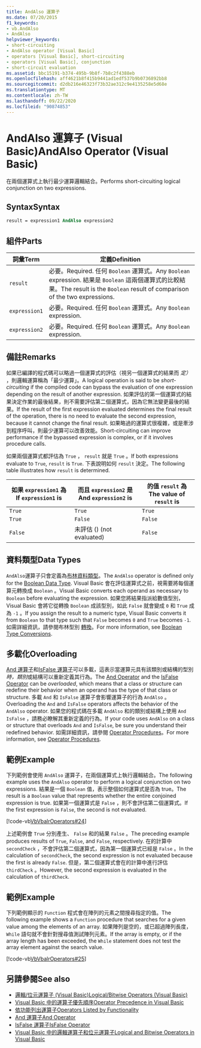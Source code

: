 ```yaml
---
title: AndAlso 運算子
ms.date: 07/20/2015
f1_keywords:
- vb.AndAlso
- AndAlso
helpviewer_keywords:
- short-circuiting
- AndAlso operator [Visual Basic]
- operators [Visual Basic], short-circuiting
- operators [Visual Basic], conjunction
- short-circuit evaluation
ms.assetid: bbc15191-b374-495b-9b8f-7b8c2f4388eb
ms.openlocfilehash: aff4621b8f415b9441ad1edf537b9b0736892bb8
ms.sourcegitcommit: d2db216e46323f73b32ae312c9e4135258e5d68e
ms.translationtype: MT
ms.contentlocale: zh-TW
ms.lasthandoff: 09/22/2020
ms.locfileid: "90874853"
---
```

# <a name="andalso-operator-visual-basic"></a><span data-ttu-id="d6330-102">AndAlso 運算子 (Visual Basic)</span><span class="sxs-lookup"><span data-stu-id="d6330-102">AndAlso Operator (Visual Basic)</span></span>

<span data-ttu-id="d6330-103">在兩個運算式上執行最少運算邏輯結合。</span><span class="sxs-lookup"><span data-stu-id="d6330-103">Performs short-circuiting logical conjunction on two expressions.</span></span>  
  
## <a name="syntax"></a><span data-ttu-id="d6330-104">Syntax</span><span class="sxs-lookup"><span data-stu-id="d6330-104">Syntax</span></span>  
  
```vb
result = expression1 AndAlso expression2  
```  
  
## <a name="parts"></a><span data-ttu-id="d6330-105">組件</span><span class="sxs-lookup"><span data-stu-id="d6330-105">Parts</span></span>  
  
|<span data-ttu-id="d6330-106">詞彙</span><span class="sxs-lookup"><span data-stu-id="d6330-106">Term</span></span>|<span data-ttu-id="d6330-107">定義</span><span class="sxs-lookup"><span data-stu-id="d6330-107">Definition</span></span>|  
|---|---|  
|`result`|<span data-ttu-id="d6330-108">必要。</span><span class="sxs-lookup"><span data-stu-id="d6330-108">Required.</span></span> <span data-ttu-id="d6330-109">任何 `Boolean` 運算式。</span><span class="sxs-lookup"><span data-stu-id="d6330-109">Any `Boolean` expression.</span></span> <span data-ttu-id="d6330-110">結果是 `Boolean` 這兩個運算式的比較結果。</span><span class="sxs-lookup"><span data-stu-id="d6330-110">The result is the `Boolean` result of comparison of the two expressions.</span></span>|  
|`expression1`|<span data-ttu-id="d6330-111">必要。</span><span class="sxs-lookup"><span data-stu-id="d6330-111">Required.</span></span> <span data-ttu-id="d6330-112">任何 `Boolean` 運算式。</span><span class="sxs-lookup"><span data-stu-id="d6330-112">Any `Boolean` expression.</span></span>|  
|`expression2`|<span data-ttu-id="d6330-113">必要。</span><span class="sxs-lookup"><span data-stu-id="d6330-113">Required.</span></span> <span data-ttu-id="d6330-114">任何 `Boolean` 運算式。</span><span class="sxs-lookup"><span data-stu-id="d6330-114">Any `Boolean` expression.</span></span>|  
  
## <a name="remarks"></a><span data-ttu-id="d6330-115">備註</span><span class="sxs-lookup"><span data-stu-id="d6330-115">Remarks</span></span>  

 <span data-ttu-id="d6330-116">如果已編譯的程式碼可以略過一個運算式的評估（視另一個運算式的結果而 *定）* ，則邏輯運算稱為「最少運算」。</span><span class="sxs-lookup"><span data-stu-id="d6330-116">A logical operation is said to be *short-circuiting* if the compiled code can bypass the evaluation of one expression depending on the result of another expression.</span></span> <span data-ttu-id="d6330-117">如果評估的第一個運算式的結果決定作業的最後結果，則不需要評估第二個運算式，因為它無法變更最後的結果。</span><span class="sxs-lookup"><span data-stu-id="d6330-117">If the result of the first expression evaluated determines the final result of the operation, there is no need to evaluate the second expression, because it cannot change the final result.</span></span> <span data-ttu-id="d6330-118">如果略過的運算式很複雜，或是牽涉到程序呼叫，則最少運算可以改善效能。</span><span class="sxs-lookup"><span data-stu-id="d6330-118">Short-circuiting can improve performance if the bypassed expression is complex, or if it involves procedure calls.</span></span>  
  
 <span data-ttu-id="d6330-119">如果兩個運算式都評估為 `True` ， `result` 就是 `True` 。</span><span class="sxs-lookup"><span data-stu-id="d6330-119">If both expressions evaluate to `True`, `result` is `True`.</span></span> <span data-ttu-id="d6330-120">下表說明如何 `result` 決定。</span><span class="sxs-lookup"><span data-stu-id="d6330-120">The following table illustrates how `result` is determined.</span></span>  
  
|<span data-ttu-id="d6330-121">如果 `expression1` 為 </span><span class="sxs-lookup"><span data-stu-id="d6330-121">If `expression1` is</span></span>|<span data-ttu-id="d6330-122">而且 `expression2` 是</span><span class="sxs-lookup"><span data-stu-id="d6330-122">And `expression2` is</span></span>|<span data-ttu-id="d6330-123">的值 `result` 為</span><span class="sxs-lookup"><span data-stu-id="d6330-123">The value of `result` is</span></span>|  
|---|---|---|  
|`True`|`True`|`True`|  
|`True`|`False`|`False`|  
|`False`|<span data-ttu-id="d6330-124">未評估 () </span><span class="sxs-lookup"><span data-stu-id="d6330-124">(not evaluated)</span></span>|`False`|  
  
## <a name="data-types"></a><span data-ttu-id="d6330-125">資料類型</span><span class="sxs-lookup"><span data-stu-id="d6330-125">Data Types</span></span>  

 <span data-ttu-id="d6330-126">`AndAlso`運算子只會定義為[布林資料類型](../data-types/boolean-data-type.md)。</span><span class="sxs-lookup"><span data-stu-id="d6330-126">The `AndAlso` operator is defined only for the [Boolean Data Type](../data-types/boolean-data-type.md).</span></span> <span data-ttu-id="d6330-127">Visual Basic 會在評估運算式之前，視需要將每個運算元轉換成 `Boolean` 。</span><span class="sxs-lookup"><span data-stu-id="d6330-127">Visual Basic converts each operand as necessary to `Boolean` before evaluating the expression.</span></span> <span data-ttu-id="d6330-128">如果您將結果指派給數值型別，Visual Basic 會將它從轉換 `Boolean` 成該型別，如此 `False` 就會變成 `0` 和 `True` 成為 `-1` 。</span><span class="sxs-lookup"><span data-stu-id="d6330-128">If you assign the result to a numeric type, Visual Basic converts it from `Boolean` to that type such that `False` becomes `0` and `True` becomes `-1`.</span></span>
<span data-ttu-id="d6330-129">如需詳細資訊，請參閱布林型別 [轉換](../data-types/boolean-data-type.md#type-conversions)。</span><span class="sxs-lookup"><span data-stu-id="d6330-129">For more information, see [Boolean Type Conversions](../data-types/boolean-data-type.md#type-conversions).</span></span>
  
## <a name="overloading"></a><span data-ttu-id="d6330-130">多載化</span><span class="sxs-lookup"><span data-stu-id="d6330-130">Overloading</span></span>  

 <span data-ttu-id="d6330-131">[And 運算子](and-operator.md)和[IsFalse 運算子](isfalse-operator.md)可以多載，這表示當運算元具有該類別或結構的型別*時，類別*或結構可以重新定義其行為。</span><span class="sxs-lookup"><span data-stu-id="d6330-131">The [And Operator](and-operator.md) and the [IsFalse Operator](isfalse-operator.md) can be *overloaded*, which means that a class or structure can redefine their behavior when an operand has the type of that class or structure.</span></span> <span data-ttu-id="d6330-132">多載 `And` 和 `IsFalse` 運算子會影響運算子的行為 `AndAlso` 。</span><span class="sxs-lookup"><span data-stu-id="d6330-132">Overloading the `And` and `IsFalse` operators affects the behavior of the `AndAlso` operator.</span></span> <span data-ttu-id="d6330-133">如果您的程式碼在多載 `AndAlso` 和的類別或結構上使用 `And` `IsFalse` ，請務必瞭解其重新定義的行為。</span><span class="sxs-lookup"><span data-stu-id="d6330-133">If your code uses `AndAlso` on a class or structure that overloads `And` and `IsFalse`, be sure you understand their redefined behavior.</span></span> <span data-ttu-id="d6330-134">如需詳細資訊，請參閱 [Operator Procedures](../../programming-guide/language-features/procedures/operator-procedures.md)。</span><span class="sxs-lookup"><span data-stu-id="d6330-134">For more information, see [Operator Procedures](../../programming-guide/language-features/procedures/operator-procedures.md).</span></span>  
  
## <a name="example"></a><span data-ttu-id="d6330-135">範例</span><span class="sxs-lookup"><span data-stu-id="d6330-135">Example</span></span>  

 <span data-ttu-id="d6330-136">下列範例會使用 `AndAlso` 運算子，在兩個運算式上執行邏輯結合。</span><span class="sxs-lookup"><span data-stu-id="d6330-136">The following example uses the `AndAlso` operator to perform a logical conjunction on two expressions.</span></span> <span data-ttu-id="d6330-137">結果是一個 `Boolean` 值，表示整個如何運算式是否為 true。</span><span class="sxs-lookup"><span data-stu-id="d6330-137">The result is a `Boolean` value that represents whether the entire conjoined expression is true.</span></span> <span data-ttu-id="d6330-138">如果第一個運算式是 `False` ，則不會評估第二個運算式。</span><span class="sxs-lookup"><span data-stu-id="d6330-138">If the first expression is `False`, the second is not evaluated.</span></span>  
  
 [!code-vb[VbVbalrOperators#24](~/samples/snippets/visualbasic/VS_Snippets_VBCSharp/VbVbalrOperators/VB/Class1.vb#24)]  
  
 <span data-ttu-id="d6330-139">上述範例會 `True` 分別產生、 `False` 和的結果 `False` 。</span><span class="sxs-lookup"><span data-stu-id="d6330-139">The preceding example produces results of `True`, `False`, and `False`, respectively.</span></span> <span data-ttu-id="d6330-140">在的計算中 `secondCheck` ，不會評估第二個運算式，因為第一個運算式已經是 `False` 。</span><span class="sxs-lookup"><span data-stu-id="d6330-140">In the calculation of `secondCheck`, the second expression is not evaluated because the first is already `False`.</span></span> <span data-ttu-id="d6330-141">但是，第二個運算式會在的計算中進行評估 `thirdCheck` 。</span><span class="sxs-lookup"><span data-stu-id="d6330-141">However, the second expression is evaluated in the calculation of `thirdCheck`.</span></span>  
  
## <a name="example"></a><span data-ttu-id="d6330-142">範例</span><span class="sxs-lookup"><span data-stu-id="d6330-142">Example</span></span>  

 <span data-ttu-id="d6330-143">下列範例顯示的 `Function` 程式會在陣列的元素之間搜尋指定的值。</span><span class="sxs-lookup"><span data-stu-id="d6330-143">The following example shows a `Function` procedure that searches for a given value among the elements of an array.</span></span> <span data-ttu-id="d6330-144">如果陣列是空的，或已超過陣列長度， `While` 語句就不會針對搜尋值測試陣列元素。</span><span class="sxs-lookup"><span data-stu-id="d6330-144">If the array is empty, or if the array length has been exceeded, the `While` statement does not test the array element against the search value.</span></span>  
  
 [!code-vb[VbVbalrOperators#25](~/samples/snippets/visualbasic/VS_Snippets_VBCSharp/VbVbalrOperators/VB/Class1.vb#25)]  
  
## <a name="see-also"></a><span data-ttu-id="d6330-145">另請參閱</span><span class="sxs-lookup"><span data-stu-id="d6330-145">See also</span></span>

- [<span data-ttu-id="d6330-146">邏輯/位元運算子 (Visual Basic)</span><span class="sxs-lookup"><span data-stu-id="d6330-146">Logical/Bitwise Operators (Visual Basic)</span></span>](logical-bitwise-operators.md)
- [<span data-ttu-id="d6330-147">Visual Basic 中的運算子優先順序</span><span class="sxs-lookup"><span data-stu-id="d6330-147">Operator Precedence in Visual Basic</span></span>](operator-precedence.md)
- [<span data-ttu-id="d6330-148">依功能列出運算子</span><span class="sxs-lookup"><span data-stu-id="d6330-148">Operators Listed by Functionality</span></span>](operators-listed-by-functionality.md)
- [<span data-ttu-id="d6330-149">And 運算子</span><span class="sxs-lookup"><span data-stu-id="d6330-149">And Operator</span></span>](and-operator.md)
- [<span data-ttu-id="d6330-150">IsFalse 運算子</span><span class="sxs-lookup"><span data-stu-id="d6330-150">IsFalse Operator</span></span>](isfalse-operator.md)
- [<span data-ttu-id="d6330-151">Visual Basic 中的邏輯運算子和位元運算子</span><span class="sxs-lookup"><span data-stu-id="d6330-151">Logical and Bitwise Operators in Visual Basic</span></span>](../../programming-guide/language-features/operators-and-expressions/logical-and-bitwise-operators.md)
